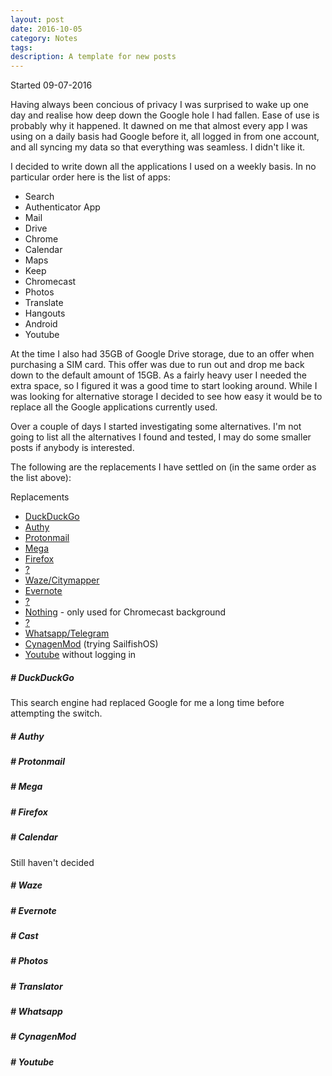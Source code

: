 ```yaml
---
layout: post
date: 2016-10-05
category: Notes
tags:
description: A template for new posts
---
```


Started 09-07-2016

Having always been concious of privacy I was surprised to wake up one day and realise how deep down the Google hole I had fallen. Ease of use is probably why it happened. It dawned on me that almost every app I was using on a daily basis had Google before it, all logged in from one account, and all syncing my data so that everything was seamless. I didn't like it.

I decided to write down all the applications I used on a weekly basis. In no particular order here is the list of apps:

* Search
* Authenticator App
* Mail
* Drive
* Chrome
* Calendar
* Maps
* Keep
* Chromecast
* Photos
* Translate
* Hangouts
* Android
* Youtube

At the time I also had 35GB of Google Drive storage, due to an offer when purchasing a SIM card. This offer was due to run out and drop me back down to the default amount of 15GB. As a fairly heavy user I needed the extra space, so I figured it was a good time to start looking around. While I was looking for alternative storage I decided to see how easy it would be to replace all the Google applications currently used.

Over a couple of days I started investigating some alternatives. I'm not going to list all the alternatives I found and tested, I may do some smaller posts if anybody is interested.

The following are the replacements I have settled on (in the same order as the list above):

Replacements
* [DuckDuckGo](#duckduckgo)
* [Authy](#authy)
* [Protonmail](#protonmail)
* [Mega](#mega)
* [Firefox](#firefox)
* [?](#calendar)
* [Waze/Citymapper](#waze)
* [Evernote](#evernote)
* [?](#cast)
* [Nothing](#photos) - only used for Chromecast background
* [?](#translator)
* [Whatsapp/Telegram](#whatsapp)
* [CynagenMod](#cynagenmod) (trying SailfishOS)
* [Youtube](#youtube) without logging in


##### # DuckDuckGo
This search engine had replaced Google for me a long time before attempting the switch.


##### # Authy


##### # Protonmail


##### # Mega


##### # Firefox


##### # Calendar
Still haven't decided


##### # Waze


##### # Evernote


##### # Cast


##### # Photos


##### # Translator


##### # Whatsapp


##### # CynagenMod


##### # Youtube
